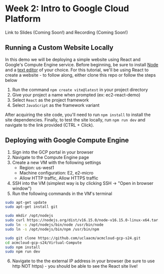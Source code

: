 
# Week 2: Intro to Google Cloud Platform

Link to Slides (Coming Soon!) and Recording (Coming Soon!)

## Running a Custom Website Locally

In this demo we will be deploying a simple website using React and Google's Compute Engine service. Before beginning, be sure to install [Node](https://nodejs.org/) and a [text editor](https://code.visualstudio.com/) of your choice. For this tutorial, we'll be using React to create a website - to follow along, either clone this repo or follow the steps below

1. Run the command `npm create vite@latest` in your project directory
2. Give your project a name when prompted (ex: ec2-react-demo)
3. Select `React` as the project framework
4. Select `JavaScript` as the framework variant

After acquiring the site code, you'll need to run `npm install` to install the site dependencies. Finally, to test the site locally, run `npm run dev` and navigate to the link provided (CTRL + Click).

## Deploying with Google Compute Engine

1. Sign into the GCP portal in your browser
2. Navigate to the Compute Engine page
3. Create a new VM with the following settings
   * Region: us-west1
   * Machine configuration: E2, e2-micro
   * Allow HTTP traffic, Allow HTTPS traffic
4. SSH into the VM (simplest way is by clicking SSH -> "Open in browser window")
5. Run the following commands in the VM's terminal
```bash
sudo apt-get update
sudo apt-get install git

sudo mkdir /opt/nodejs
sudo curl https://nodejs.org/dist/v16.15.0/node-v16.15.0-linux-x64.tar.gz | sudo tar xvzf - -C /opt/nodejs --strip-components=1
sudo ln -s /opt/nodejs/bin/node /usr/bin/node
sudo ln -s /opt/nodejs/bin/npm /usr/bin/npm

sudo git clone https://github.com/uclaacm/acmcloud-gcp-s24.git
cd acmcloud-gcp-s24/Virtual-Compute
sudo npm install
sudo npm run dev
```
6. Navigate to the the external IP address in your browser (be sure to use http NOT https) - you should be able to see the React site live!